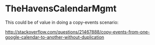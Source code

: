 # TheHavensCalendarMgmt

This could be of value in doing a copy-events scenario:

http://stackoverflow.com/questions/21467888/copy-events-from-one-google-calendar-to-another-without-duplication
